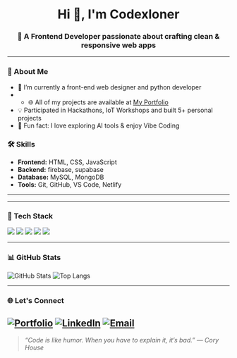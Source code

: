 <h1 align="center">Hi 👋, I'm Codexloner</h1>
<h3 align="center">🚀 A Frontend Developer passionate about crafting clean & responsive web apps</h3>

---

### 🚀 About Me
- 🌱 I’m currently a front-end web designer and python developer
- - 🌐 All of my projects are available at [My Portfolio](https://codexloner.great-site.net/?i=1)
- 💡 Participated in Hackathons, IoT Workshops and built 5+ personal projects
- 🎯 Fun fact: I love exploring AI tools & enjoy Vibe Coding


### 🛠️ Skills
- **Frontend:** HTML, CSS,  JavaScript
- **Backend:** firebase, supabase
- **Database:** MySQL, MongoDB  
- **Tools:** Git, GitHub, VS Code, Netlify

---

---

### 🧰 Tech Stack
<p>
  <img src="https://img.shields.io/badge/HTML5-e34c26?style=flat&logo=html5&logoColor=white" />
  <img src="https://img.shields.io/badge/CSS3-264de4?style=flat&logo=css3&logoColor=white" />
  <img src="https://img.shields.io/badge/JavaScript-f7df1e?style=flat&logo=javascript&logoColor=black" />
  
  <img src="https://img.shields.io/badge/Git-F05032?style=flat&logo=git&logoColor=white" />
  <img src="https://img.shields.io/badge/VSCode-007ACC?style=flat&logo=visual-studio-code&logoColor=white" />
</p>

---

### 📊 GitHub Stats
![GitHub Stats](https://github-readme-stats.vercel.app/api?username=codexloner&show_icons=true&theme=tokyonight)
![Top Langs](https://github-readme-stats.vercel.app/api/top-langs/?username=codexloner&layout=compact&theme=tokyonight)

---

### 🌐 Let's Connect
[![Portfolio](https://img.shields.io/badge/Portfolio-000?style=for-the-badge&logo=ko-fi&logoColor=white)](https://codexloner.great-site.net/?i=1)
[![LinkedIn](https://img.shields.io/badge/LinkedIn-0e76a8?style=for-the-badge&logo=linkedin&logoColor=white)](https://www.linkedin.com/in/suryansh-niranjan-729606312/)
[![Email](https://img.shields.io/badge/Email-D14836?style=for-the-badge&logo=gmail&logoColor=white)](mailto:codexloner@gmail.com)
---

> *“Code is like humor. When you have to explain it, it’s bad.” — Cory House*
> 
